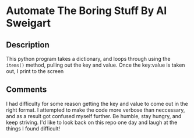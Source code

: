 # Automate The Boring Stuff By Al Sweigart

## Description  
This python program takes a dictionary, and loops through using the `items()` method, pulling out the key and value. Once the key:value
is taken out, I print to the screen

## Comments
I had difficulty for some reason getting the key and value to come out in the right format. I attempted to make the code more verbose than
neccessary, and as a result got confused myself further. Be humble, stay hungry, and keep striving. I'd like to look back on this repo one day
and laugh at the things I found difficult!
